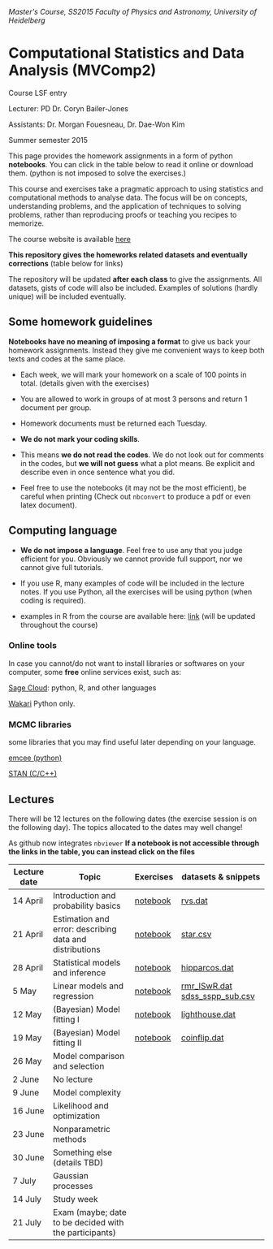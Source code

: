 *Master's Course, SS2015
Faculty of Physics and Astronomy, University of Heidelberg*

# Computational Statistics and Data Analysis (MVComp2)

Course LSF entry

Lecturer: PD Dr. Coryn Bailer-Jones

Assistants: Dr. Morgan Fouesneau, Dr. Dae-Won Kim

Summer semester 2015

This page provides the homework assignments in a form of python **notebooks**.
You can click in the table below to read it online or download them. (python is
not imposed to solve the exercises.)

This course and exercises take a pragmatic approach to using statistics and
computational methods to analyse data. The focus will be on concepts,
understanding problems, and the application of techniques to solving problems,
rather than reproducing proofs or teaching you recipes to memorize.

The course website is available
[here](http://www.mpia.de/homes/calj/compstat_ss2015/main.html)

**This repository gives the homeworks related datasets and eventually
corrections** (table below for links)

The repository will be updated **after each class** to give the assignments. All
datasets, gists of code will also be included.  Examples of solutions (hardly
unique) will be included eventually.

## Some homework guidelines

**Notebooks have no meaning of imposing a format** to give us back your
homework assignments. Instead they give me convenient ways to keep both texts
and codes at the same place.

* Each week, we will mark your homework on a scale of 100 points in total.
  (details given with the exercises)

* You are allowed to work in groups of at most 3 persons and return 1 document
  per group.

* Homework documents must be returned each Tuesday. 

* **We do not mark your coding skills**.

* This means **we do not read the codes**. We do not look out for comments in
  the codes, but **we will not guess** what a plot means. Be explicit and
  describe even in once sentence what you did.

* Feel free to use the notebooks (it may not be the most efficient), be careful
  when printing (Check out `nbconvert` to produce a pdf or even latex document).

## Computing language

* **We do not impose a language**. Feel free to use any that you judge efficient
  for you.  Obviously we cannot provide full support, nor we cannot give full
  tutorials.

* If you use R, many examples of code will be included in the lecture notes. If
  you use Python, all the exercises will be using python (when coding is
  required). 

* examples in R from the course are available here: [link](http://www.mpia.de/homes/calj/compstat_ss2015/Rcodes.zip) (will be updated throughout the course)

### Online tools

In case you cannot/do not want to install libraries or softwares on your
computer, some **free** online services exist, such as:

[Sage Cloud](https://cloud.sagemath.com): python, R, and other languages

[Wakari](https://wakari.io/) Python only.


### MCMC libraries

some libraries that you may find useful later depending on your language.

[emcee (python)](http://dan.iel.fm/emcee/current/) 

[STAN (C/C++)](http://mc-stan.org/)

## Lectures

There will be 12 lectures on the following dates (the exercise session is on the
following day). The topics allocated to the dates may well change!


As github now integrates `nbviewer` **If a notebook is not accessible through
the links in the table, you can instead click on the files**

| Lecture date    | Topic                                                     | Exercises                                                                                    | datasets & snippets                                                                        | 
| --------------- | --------------------------------------------------------- | -------------------------------------------------------------------------------------------- | --------------------                                                                       | 
| 14 April        | Introduction and probability basics                       | [notebook](http://nbviewer.ipython.org/github/mfouesneau/mvcomp2/blob/master/chap1_ex.ipynb) | [rvs.dat](https://raw.githubusercontent.com/mfouesneau/mvcomp2/master/rvs.dat)             | 
| 21 April        | Estimation and error: describing data and distributions   | [notebook](http://nbviewer.ipython.org/github/mfouesneau/mvcomp2/blob/master/chap2_ex.ipynb) | [star.csv](https://raw.githubusercontent.com/mfouesneau/mvcomp2/master/star.csv)           | 
| 28 April        | Statistical models and inference                          | [notebook](http://nbviewer.ipython.org/github/mfouesneau/mvcomp2/blob/master/chap3_ex.ipynb) | [hipparcos.dat](https://raw.githubusercontent.com/mfouesneau/mvcomp2/master/hipparcos.dat) | 
| 5 May           | Linear models and regression                              | [notebook](http://nbviewer.ipython.org/github/mfouesneau/mvcomp2/blob/master/chap4_ex.ipynb) | [rmr_ISwR.dat](https://raw.githubusercontent.com/mfouesneau/mvcomp2/master/rmr_ISwR.dat) [sdss_sspp_sub.csv](https://raw.githubusercontent.com/mfouesneau/mvcomp2/master/sdss_sspp_sub.csv)  | 
| 12 May          | (Bayesian) Model fitting I                                | [notebook](http://nbviewer.ipython.org/github/mfouesneau/mvcomp2/blob/master/chap5_ex.ipynb) | [lighthouse.dat](https://raw.githubusercontent.com/mfouesneau/mvcomp2/master/lighthouse.dat) | 
| 19 May          | (Bayesian) Model fitting II                               | [notebook](http://nbviewer.ipython.org/github/mfouesneau/mvcomp2/blob/master/chap5_ex.ipynb) | [coinflip.dat](https://raw.githubusercontent.com/mfouesneau/mvcomp2/master/coinflip.dat) | 
| 26 May          | Model comparison and selection                            |                                                                                              |                                                                                            | 
| 2 June          | No lecture                                                |                                                                                              |                                                                                            | 
| 9 June          | Model complexity                                          |                                                                                              |                                                                                            | 
| 16 June         | Likelihood and optimization                               |                                                                                              |                                                                                            | 
| 23 June         | Nonparametric methods                                     |                                                                                              |                                                                                            | 
| 30 June         | Something else (details TBD)                              |                                                                                              |                                                                                            | 
| 7 July          | Gaussian processes                                        |                                                                                              |                                                                                            | 
| 14 July         | Study week                                                |                                                                                              |                                                                                            | 
| 21 July         | Exam (maybe; date to be decided with the participants)    |                                                                                              |                                                                                            | 
